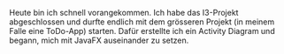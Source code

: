 Heute bin ich schnell vorangekommen. Ich habe das I3-Projekt abgeschlossen und durfte endlich mit dem grösseren Projekt (in meinem Falle eine ToDo-App) starten. Dafür erstellte ich ein Activity Diagram und begann, mich mit JavaFX auseinander zu setzen.